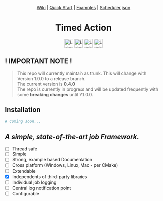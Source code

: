 <div align="center">
<a href="https://github.com/CodebyCR/TimedAction/wiki">Wiki</a> 
| 
<a href="QuickStart.md">Quick Start</a>
|
<a href="examples">Examples</a>
|
<a href="https://github.com/CodebyCR/TimedAction/wiki/Configuration#example-schedulerjson">Scheduler.json</a>
</div>

<h1 align="center">Timed Action</h1>


<div align="center">
    <img height="28" src="https://img.shields.io/badge/C%2B%2B-00599C?style=for-the-badge&logo=c%2B%2B&logoColor=white" alt="Logo" >
    <img height="28" src="https://img.shields.io/badge/SonarLint-CB2029?style=for-the-badge&logo=sonarlint&logoColor=white" alt="Logo">
    <img height="28" src="https://img.shields.io/badge/CMake-064F8C?style=for-the-badge&logo=cmake&logoColor=white" alt="Logo">
    <img height="28" src="https://img.shields.io/github/license/CodeByCR/TimedAction?style=for-the-badge" alt="Logo">
</div>

## ! IMPORTANT NOTE !

> This repo will currently maintain as trunk. This will change with Version 1.0.0 to a release branch.<br/>
> The current version is <b>0.4.0</b><br/>
> The repo is currently in progress and will be updated frequently with some <b>breaking changes</b> until V.1.0.0.<br/>

## Installation

```bash
# coming soon...
```

## _A simple, state-of-the-art job Framework._

- [ ] Thread safe
- [ ] Simple
- [ ] Strong, example based Documentation
- [ ] Cross platform (Windows, Linux, Mac - per CMake)
- [ ] Extendable
- [x] Independents of third-party libraries
- [ ] Individual job logging
- [ ] Central log notification point
- [ ] Configurable
